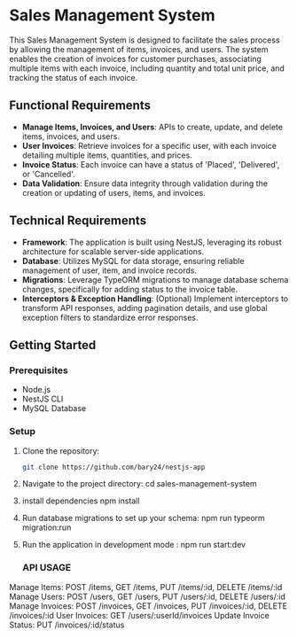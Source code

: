 # Sales Management System

This Sales Management System is designed to facilitate the sales process by allowing the management of items, invoices, and users. The system enables the creation of invoices for customer purchases, associating multiple items with each invoice, including quantity and total unit price, and tracking the status of each invoice.

## Functional Requirements

- **Manage Items, Invoices, and Users**: APIs to create, update, and delete items, invoices, and users.
- **User Invoices**: Retrieve invoices for a specific user, with each invoice detailing multiple items, quantities, and prices.
- **Invoice Status**: Each invoice can have a status of 'Placed', 'Delivered', or 'Cancelled'.
- **Data Validation**: Ensure data integrity through validation during the creation or updating of users, items, and invoices.

## Technical Requirements

- **Framework**: The application is built using NestJS, leveraging its robust architecture for scalable server-side applications.
- **Database**: Utilizes MySQL for data storage, ensuring reliable management of user, item, and invoice records.
- **Migrations**: Leverage TypeORM migrations to manage database schema changes, specifically for adding status to the invoice table.
- **Interceptors & Exception Handling**: (Optional) Implement interceptors to transform API responses, adding pagination details, and use global exception filters to standardize error responses.

## Getting Started

### Prerequisites

- Node.js
- NestJS CLI
- MySQL Database

### Setup

1. Clone the repository:

   ```bash
   git clone https://github.com/bary24/nestjs-app

   ```

2. Navigate to the project directory:
   cd sales-management-system

3. install dependencies
   npm install

4. Run database migrations to set up your schema:
   npm run typeorm migration:run

5. Run the application in development mode :
   npm run start:dev

   ### API USAGE

Manage Items: POST /items, GET /items, PUT /items/:id, DELETE /items/:id
Manage Users: POST /users, GET /users, PUT /users/:id, DELETE /users/:id
Manage Invoices: POST /invoices, GET /invoices, PUT /invoices/:id, DELETE /invoices/:id
User Invoices: GET /users/:userId/invoices
Update Invoice Status: PUT /invoices/:id/status
